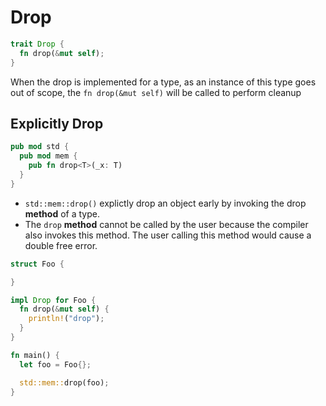 # Drop

```rust
trait Drop {
  fn drop(&mut self);
}
```

When the drop is implemented for a type, as an instance of this type goes out of
scope, the `fn drop(&mut self)` will be called to perform cleanup

## Explicitly Drop

```rust
pub mod std {
  pub mod mem {
    pub fn drop<T>(_x: T)
  }
}
```

- `std::mem::drop()` explictly drop an object early by invoking the drop
  **method** of a type.
- The `drop` **method** cannot be called by the user because the compiler also
  invokes this method. The user calling this method would cause a double free
  error.

```rust
struct Foo {

}

impl Drop for Foo {
  fn drop(&mut self) {
    println!("drop");
  }
}

fn main() {
  let foo = Foo{};

  std::mem::drop(foo);
}

```
